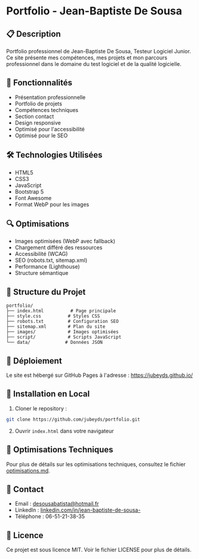 # Portfolio - Jean-Baptiste De Sousa

## 📋 Description
Portfolio professionnel de Jean-Baptiste De Sousa, Testeur Logiciel Junior. Ce site présente mes compétences, mes projets et mon parcours professionnel dans le domaine du test logiciel et de la qualité logicielle.

## 🚀 Fonctionnalités
- Présentation professionnelle
- Portfolio de projets
- Compétences techniques
- Section contact
- Design responsive
- Optimisé pour l'accessibilité
- Optimisé pour le SEO

## 🛠️ Technologies Utilisées
- HTML5
- CSS3
- JavaScript
- Bootstrap 5
- Font Awesome
- Format WebP pour les images

## 🔍 Optimisations
- Images optimisées (WebP avec fallback)
- Chargement différé des ressources
- Accessibilité (WCAG)
- SEO (robots.txt, sitemap.xml)
- Performance (Lighthouse)
- Structure sémantique

## 📁 Structure du Projet
```
portfolio/
├── index.html          # Page principale
├── style.css          # Styles CSS
├── robots.txt         # Configuration SEO
├── sitemap.xml        # Plan du site
├── images/            # Images optimisées
├── script/            # Scripts JavaScript
└── data/             # Données JSON
```

## 🚀 Déploiement
Le site est hébergé sur GitHub Pages à l'adresse : https://jubeyds.github.io/

## 🔧 Installation en Local
1. Cloner le repository :
```bash
git clone https://github.com/jubeyds/portfolio.git
```
2. Ouvrir `index.html` dans votre navigateur

## 📝 Optimisations Techniques
Pour plus de détails sur les optimisations techniques, consultez le fichier [optimisations.md](optimisations.md).

## 🤝 Contact
- Email : desousabatista@hotmail.fr
- LinkedIn : [linkedin.com/in/jean-baptiste-de-sousa-](https://linkedin.com/in/jean-baptiste-de-sousa-)
- Téléphone : 06-51-21-38-35

## 📄 Licence
Ce projet est sous licence MIT. Voir le fichier LICENSE pour plus de détails.
